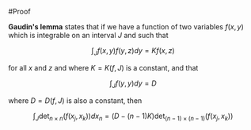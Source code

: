 #Proof 

**Gaudin's lemma** states that if we have a function of two variables $f(x,y)$ which is integrable on an interval $J$ and such that 

$$
\int_{J}f(x,y)f(y,z)dy=Kf(x,z)
$$

for all $x$ and $z$ and where $K=K(f,J)$ is a constant, and that 

$$
\int_{J}f(y,y)dy=D
$$

where $D=D(f,J)$ is also a constant, then

$$
\int_{J}\det_{n\times n}(f(x_{j},x_{k}))dx_{n}=(D-(n-1)K)\det_{(n-1)\times(n-1)}(f(x_{j},x_{k}))
$$

